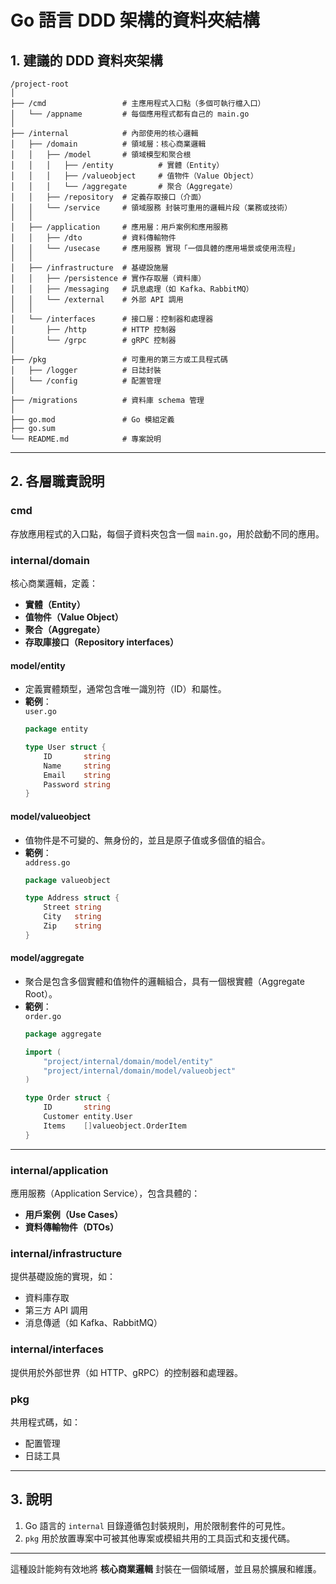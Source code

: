 # Go 語言 DDD 架構的資料夾結構

## 1. 建議的 DDD 資料夾架構

```
/project-root
│
├── /cmd                 # 主應用程式入口點（多個可執行檔入口）
│   └── /appname         # 每個應用程式都有自己的 main.go
│
├── /internal            # 內部使用的核心邏輯
│   ├── /domain          # 領域層：核心商業邏輯
│   │   ├── /model       # 領域模型和聚合根
│   │   │   ├── /entity          # 實體（Entity）
│   │   │   ├── /valueobject     # 值物件（Value Object）
│   │   │   └── /aggregate       # 聚合（Aggregate）
│   │   ├── /repository  # 定義存取接口（介面）
│   │   └── /service     # 領域服務 封裝可重用的邏輯片段（業務或技術）
│   │
│   ├── /application     # 應用層：用戶案例和應用服務
│   │   ├── /dto         # 資料傳輸物件
│   │   └── /usecase     # 應用服務 實現「一個具體的應用場景或使用流程」
│   │
│   ├── /infrastructure  # 基礎設施層
│   │   ├── /persistence # 實作存取層（資料庫）
│   │   ├── /messaging   # 訊息處理（如 Kafka、RabbitMQ）
│   │   └── /external    # 外部 API 調用
│   │
│   └── /interfaces      # 接口層：控制器和處理器
│       ├── /http        # HTTP 控制器
│       └── /grpc        # gRPC 控制器
│
├── /pkg                 # 可重用的第三方或工具程式碼
│   ├── /logger          # 日誌封裝
│   └── /config          # 配置管理
│
├── /migrations          # 資料庫 schema 管理
│
├── go.mod               # Go 模組定義
├── go.sum
└── README.md            # 專案說明
```

---

## 2. 各層職責說明

### **cmd**
存放應用程式的入口點，每個子資料夾包含一個 `main.go`，用於啟動不同的應用。

### **internal/domain**
核心商業邏輯，定義：
- **實體（Entity）**
- **值物件（Value Object）**
- **聚合（Aggregate）**
- **存取庫接口（Repository interfaces）**

#### **model/entity**
- 定義實體類型，通常包含唯一識別符（ID）和屬性。
- **範例**：  
  `user.go`
  ```go
  package entity

  type User struct {
      ID       string
      Name     string
      Email    string
      Password string
  }
  ```

#### **model/valueobject**
- 值物件是不可變的、無身份的，並且是原子值或多個值的組合。
- **範例**：  
  `address.go`
  ```go
  package valueobject

  type Address struct {
      Street string
      City   string
      Zip    string
  }
  ```

#### **model/aggregate**
- 聚合是包含多個實體和值物件的邏輯組合，具有一個根實體（Aggregate Root）。
- **範例**：  
  `order.go`
  ```go
  package aggregate

  import (
      "project/internal/domain/model/entity"
      "project/internal/domain/model/valueobject"
  )

  type Order struct {
      ID       string
      Customer entity.User
      Items    []valueobject.OrderItem
  }
  ```

---

### **internal/application**
應用服務（Application Service），包含具體的：
- **用戶案例（Use Cases）**
- **資料傳輸物件（DTOs）**

### **internal/infrastructure**
提供基礎設施的實現，如：
- 資料庫存取
- 第三方 API 調用
- 消息傳遞（如 Kafka、RabbitMQ）

### **internal/interfaces**
提供用於外部世界（如 HTTP、gRPC）的控制器和處理器。

### **pkg**
共用程式碼，如：
- 配置管理
- 日誌工具

---

## 3. 說明

1. Go 語言的 `internal` 目錄遵循包封裝規則，用於限制套件的可見性。
2. `pkg` 用於放置專案中可被其他專案或模組共用的工具函式和支援代碼。

---

這種設計能夠有效地將 **核心商業邏輯** 封裝在一個領域層，並且易於擴展和維護。
